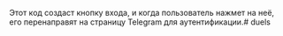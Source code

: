 <script async src="https://telegram.org/js/telegram-widget.js?7"
  data-telegram-login="your_bot_username" 
  data-size="large"
  data-radius="10"
  data-auth-url="your_redirect_url"
  data-request-access="write"></script>

Этот код создаст кнопку входа, и когда пользователь нажмет на неё, его перенаправят на страницу Telegram для аутентификации.# duels
